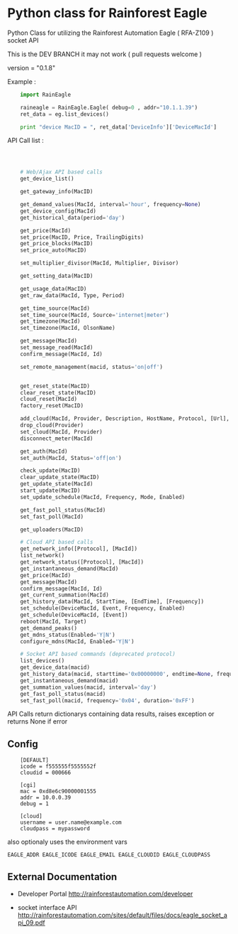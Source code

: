 # Python class for Rainforest Eagle

Python Class for utilizing the Rainforest Automation Eagle ( RFA-Z109 ) socket API

This is the DEV BRANCH it may not work ( pull requests welcome )

version = "0.1.8"

Example :

```python
    import RainEagle

    raineagle = RainEagle.Eagle( debug=0 , addr="10.1.1.39")
    ret_data = eg.list_devices()

    print "device MacID = ", ret_data['DeviceInfo']['DeviceMacId']
```

API Call list :

```python



    # Web/Ajax API based calls
    get_device_list()

    get_gateway_info(MacID)

    get_demand_values(MacId, interval='hour', frequency=None)
    get_device_config(MacId)
    get_historical_data(period='day')

    get_price(MacId)
    set_price(MacID, Price, TrailingDigits)
    get_price_blocks(MacID)
    set_price_auto(MacID)

    set_multiplier_divisor(MacId, Multiplier, Divisor)

    get_setting_data(MacID)

    get_usage_data(MacID)
    get_raw_data(MacId, Type, Period)

    get_time_source(MacId)
    set_time_source(MacId, Source='internet|meter')
    get_timezone(MacId)
    set_timezone(MacId, OlsonName)

    get_message(MacId)
    set_message_read(MacId)
    confirm_message(MacId, Id)

    set_remote_management(macid, status='on|off')


    get_reset_state(MacID)
    clear_reset_state(MacID)
    cloud_reset(MacId)
    factory_reset(MacID)

    add_cloud(MacId, Provider, Description, HostName, Protocol, [Url], [Port])
    drop_cloud(Provider)
    set_cloud(MacId, Provider)
    disconnect_meter(MacId)

    get_auth(MacId)
    set_auth(MacId, Status='off|on')

    check_update(MacID)
    clear_update_state(MacID)
    get_update_state(MacId)
    start_update(MacID)
    set_update_schedule(MacId, Frequency, Mode, Enabled)

    get_fast_poll_status(MacId)
    set_fast_poll(MacId)

    get_uploaders(MacID)

    # Cloud API based calls
    get_network_info([Protocol], [MacId])
    list_network()
    get_network_status([Protocol], [MacId])
    get_instantaneous_demand(MacId)
    get_price(MacId)
    get_message(MacId)
    confirm_message(MacId, Id)
    get_current_summation(MacId)
    get_history_data(MacId, StartTime, [EndTime], [Frequency])
    set_schedule(DeviceMacId, Event, Frequency, Enabled)
    get_schedule(DeviceMacId, [Event])
    reboot(MacId, Target)
    get_demand_peaks()
    get_mdns_status(Enabled='Y|N')
    configure_mdns(MacId, Enabled='Y|N')

    # Socket API based commands (deprecated protocol)
    list_devices()
    get_device_data(macid)
    get_history_data(macid, starttime='0x00000000', endtime=None, frequency=None)
    get_instantaneous_demand(macid)
    get_summation_values(macid, interval='day')
    get_fast_poll_status(macid)
    set_fast_poll(macid, frequency='0x04', duration='0xFF')

```

API Calls return dictionarys containing data results,
raises exception or returns None if error

## Config

```~/.config/eagle/config
    [DEFAULT] 
    icode = f555555f5555552f
    cloudid = 000666
 
    [cgi]  
    mac = 0xd8e6c90000001555
    addr = 10.0.0.39
    debug = 1  
  
    [cloud]
    username = user.name@example.com
    cloudpass = mypassword
```

also optionaly uses the environment vars

    EAGLE_ADDR EAGLE_ICODE EAGLE_EMAIL EAGLE_CLOUDID EAGLE_CLOUDPASS



## External Documentation

* Developer Portal http://rainforestautomation.com/developer

* socket interface  API http://rainforestautomation.com/sites/default/files/docs/eagle_socket_api_09.pdf
 

